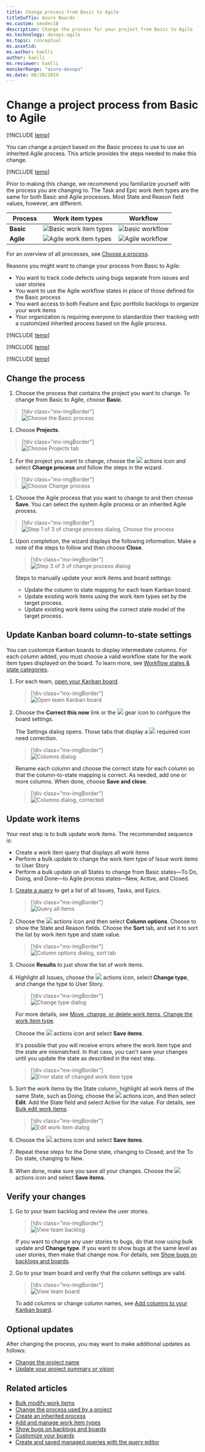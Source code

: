 ```yaml
---
title: Change process from Basic to Agile
titleSuffix: Azure Boards
ms.custom: seodec18
description: Change the process for your project from Basic to Agile
ms.technology: devops-agile
ms.topic: conceptual
ms.assetid:
ms.author: kaelli
author: kaelli
ms.reviewer: kaelli
monikerRange: "azure-devops"
ms.date: 06/28/2019
---
```


# Change a project process from Basic to Agile

[!INCLUDE [temp](../../../includes/version-vsts-only.md)]

You can change a project based on the Basic process to use to use an inherited Agile process. This article provides the steps needed to make this change.

[!INCLUDE [temp](../includes/cloud-only-feature.md)]

Prior to making this change, we recommend you familiarize yourself with the process you are changing to. The Task and Epic work item types are the same for both Basic and Agile processes. Most State and Reason field values, however, are different.

|   Process | Work item types                                                                                                 | Workflow                                                                                     |
| --------- | --------------------------------------------------------------------------------------------------------------- | -------------------------------------------------------------------------------------------- |
| **Basic** | ![Basic work item types](../../../boards/get-started/media/about-boards/basic-process-epics-issues-tasks-2.png) | ![basic workflow](../../../boards/get-started/media/track-issues/basic-process-workflow.png) |
| **Agile** | ![Agile work item types](media/scrum-to-agile/agile-process-plan-wits.png)                                      | ![Agile workflow](../../../boards/get-started/media/about-boards/agile-process-workflow.png) |

For an overview of all processes, see [Choose a process](../../../boards/work-items/guidance/choose-process.md).

Reasons you might want to change your process from Basic to Agile:

* You want to track code defects using bugs separate from issues and user stories
* You want to use the Agile workflow states in place of those defined for the Basic process
* You want access to both Feature and Epic portfolio backlogs to organize your work items
* Your organization is requiring everyone to standardize their tracking with a customized inherited process based on the Agile process.

[!INCLUDE [temp](../includes/change-process-manual-steps.md)]

<!--- QUESTION: What happens to Analytics data when you do this change?  -->

[!INCLUDE [temp](../includes/prerequisites-change-process.md)]

[!INCLUDE [temp](../includes/open-process-admin-context-ts-only.md)]

## Change the process

1.  Choose the process that contains the project you want to change. To change from Basic to Agile, choose **Basic**.

> [!div class="mx-imgBorder"]  
> ![Choose the Basic process](media/change-process/choose-basic-process.png)

1.  Choose **Projects**.

> [!div class="mx-imgBorder"]  
> ![Choose Projects tab](media/change-process/choose-basic-process-projects.png)

1.  For the project you want to change, choose the ![ ](../../../media/icons/actions-icon.png) actions icon and select **Change process** and follow the steps in the wizard.

> [!div class="mx-imgBorder"]  
> ![Choose Change process](media/change-process/change-process-basic-to-agile.png)

1.  Choose the Agile process that you want to change to and then choose **Save**. You can select the system Agile process or an inherited Agile process.

> [!div class="mx-imgBorder"]  
> ![Step 1 of 3 of change process dialog, Choose the process](media/change-process/change-process-basic-to-agile-wizard-choose-agile.png)

1.  Upon completion, the wizard displays the following information. Make a note of the steps to follow and then choose **Close**.

    > [!div class="mx-imgBorder"]  
    > ![Step 3 of 3 of change process dialog](media/change-process/change-process-basic-to-agile-wizard-choose-agile-complete.png)

    Steps to manually update your work items and board settings:

    * Update the column to state mapping for each team Kanban board.
    * Update existing work items using the work item types set by the target process.
    * Update existing work items using the correct state model of the target process.

## Update Kanban board column-to-state settings

You can customize Kanban boards to display intermediate columns. For each column added, you must choose a valid workflow state for the work item types displayed on the board. To learn more, see [Workflow states & state categories](../../../boards/work-items/workflow-and-state-categories.md).

1.  For each team, [open your Kanban board](../../../boards/get-started/plan-track-work.md).

    > [!div class="mx-imgBorder"]  
    > ![Open team Kanban board](media/change-process/open-kanban-board.png)

1.  Choose the **Correct this now** link or the ![ ](../../../media/icons/blue-gear.png) gear icon to configure the board settings.

    The Settings dialog opens. Those tabs that display a ![ ](../../../media/icons/required-icon.png) required icon need correction.

    > [!div class="mx-imgBorder"]  
    > ![Columns dialog](media/change-process/kanban-stories-column-settings-to-correct.png)

    Rename each column and choose the correct state for each column so that the column-to-state mapping is correct. As needed, add one or more columns. When done, choose **Save and close**.

    > [!div class="mx-imgBorder"]  
    > ![Columns dialog, corrected](media/change-process/kanban-stories-column-settings-corrected.png)

<!---
  > [!div class="mx-imgBorder"]
  > ![Wizard](media/change-process/change-process-basic-to-agile-wizard.gif)

5. Update the [board settings](../../../boards/get-started/customize-boards.md) for each board so that the column to state mapping is correct.

  > [!div class="mx-imgBorder"]
  > ![Scrum Inherited WITs](media/change-process/change-process-basic-to-agile-board-config.gif)

-->

## Update work items

Your next step is to bulk update work items. The recommended sequence is:

* Create a work item query that displays all work items
* Perform a bulk update to change the work item type of Issue work items to User Story
* Perform a bulk update on all States to change from Basic states&mdash;To Do, Doing, and Done&mdash;to Agile process states&mdash;New, Active, and Closed.

1.  [Create a query](../../../boards/queries/using-queries.md) to get a list of all Issues, Tasks, and Epics.

    > [!div class="mx-imgBorder"]  
    > ![Query all items](media/change-process/query-basic-items.png)

1.  Choose the ![ ](../../../media/icons/actions-icon.png) actions icon and then select **Column options**. Choose to show the State and Reason fields. Choose the **Sort** tab, and set it to sort the list by work item type and state value.

    > [!div class="mx-imgBorder"]  
    > ![Column options dialog, sort tab](media/change-process/query-column-sort.png)

1.  Choose **Results** to just show the list of work items.

1.  Highlight all Issues, choose the ![ ](../../../media/icons/actions-icon.png) actions icon, select **Change type**, and change the type to User Story.

    > [!div class="mx-imgBorder"]  
    > ![Change type dialog](media/change-process/change-type-to-user-story.png)

    For more details, see [Move, change, or delete work items, Change the work item type](../../../boards/backlogs/move-change-type.md#change-type).

    Choose the ![ ](../../../media/icons/actions-icon.png) actions icon and select **Save items**.

    It's possible that you will receive errors where the work item type and the state are mismatched. In that case, you can't save your changes until you update the state as described in the next step.

    > [!div class="mx-imgBorder"]  
    > ![Error state of changed work item type](media/change-process/error-mismatch-type-state.png)

1.  Sort the work items by the State column, highlight all work items of the same State, such as Doing, choose the ![ ](../../../media/icons/actions-icon.png) actions icon, and then select **Edit**. Add the State field and select Active for the value. For details, see [Bulk edit work items](../../../boards/backlogs/bulk-modify-work-items.md).

    > [!div class="mx-imgBorder"]  
    > ![Edit work item dialog](media/change-process/edit-doing-work-item-state.png)

1.  Choose the ![ ](../../../media/icons/actions-icon.png) actions icon and select **Save items**.

1.  Repeat these steps for the Done state, changing to Closed; and the To Do state, changing to New.

1.  When done, make sure you save all your changes. Choose the ![ ](../../../media/icons/actions-icon.png) actions icon and select **Save items**.

<!---

  > [!div class="mx-imgBorder"]  
  > ![Update Work Items](media/change-process/change-process-basic-to-agile-update-work-items.gif)

-->

## Verify your changes

1.  Go to your team backlog and review the user stories.

    > [!div class="mx-imgBorder"]  
    > ![View team backlog](media/change-process/backlog-basic-to-agile.png)

    If you want to change any user stories to bugs, do that now using bulk update and **Change type**. If you want to show bugs at the same level as user stories, then make that change now. For details, see [Show bugs on backlogs and boards](../show-bugs-on-backlog.md).

1.  Go to your team board and verify that the column settings are valid.

    > [!div class="mx-imgBorder"]  
    > ![View team board](media/change-process/board-user-story.png)

    To add columns or change column names, see [Add columns to your Kanban board](../../../boards/boards/add-columns.md).

## Optional updates

After changing the process, you may want to make additional updates as follows:

* [Change the project name](../../../organizations/projects/rename-project.md)
* [Update your project summary or vision](../../../organizations/projects/project-vision-status.md)

## Related articles

* [Bulk modify work items](../../../boards/backlogs/bulk-modify-work-items.md)
* [Change the process used by a project](./manage-process.md#change-the-process-used-by-a-project)
* [Create an inherited process](./manage-process.md#create-an-inherited-process)
* [Add and manage work item types](./customize-process-wit.md)
* [Show bugs on backlogs and boards](../show-bugs-on-backlog.md)
* [Customize your boards](../../../boards/get-started/customize-boards.md)
* [Create and saved managed queries with the query editor](../../../boards/queries/using-queries.md)

